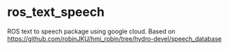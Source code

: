 # ros_text_speech
ROS text to speech package using google cloud.
Based on https://github.com/robinJKU/hmi_robin/tree/hydro-devel/speech_database
